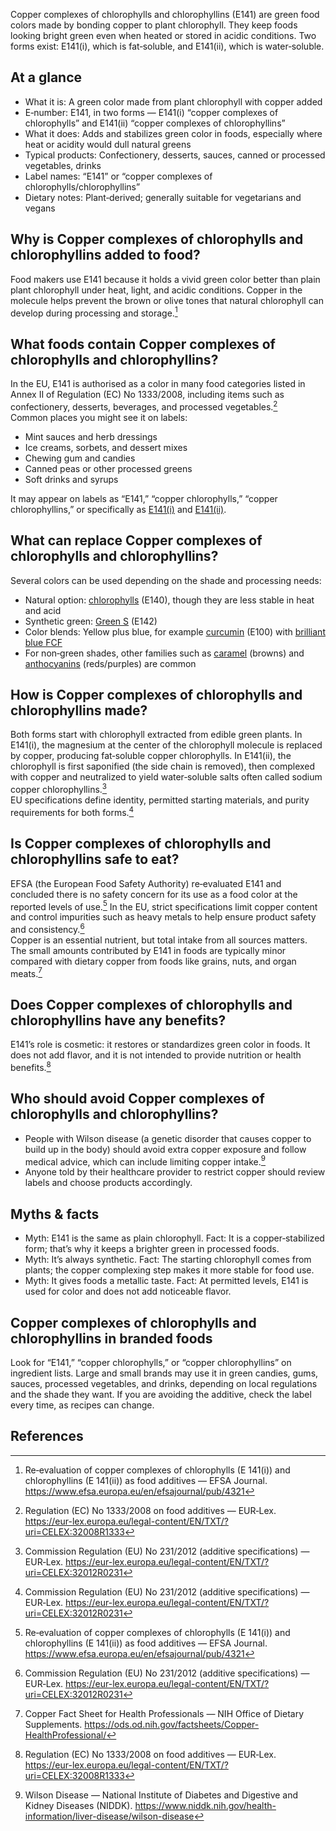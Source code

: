 Copper complexes of chlorophylls and chlorophyllins (E141) are green food colors made by bonding copper to plant chlorophyll. They keep foods looking bright green even when heated or stored in acidic conditions. Two forms exist: E141(i), which is fat‑soluble, and E141(ii), which is water‑soluble.

<!--more-->

## At a glance
- What it is: A green color made from plant chlorophyll with copper added
- E‑number: E141, in two forms — E141(i) “copper complexes of chlorophylls” and E141(ii) “copper complexes of chlorophyllins”
- What it does: Adds and stabilizes green color in foods, especially where heat or acidity would dull natural greens
- Typical products: Confectionery, desserts, sauces, canned or processed vegetables, drinks
- Label names: “E141” or “copper complexes of chlorophylls/chlorophyllins”
- Dietary notes: Plant‑derived; generally suitable for vegetarians and vegans

## Why is Copper complexes of chlorophylls and chlorophyllins added to food?
Food makers use E141 because it holds a vivid green color better than plain plant chlorophyll under heat, light, and acidic conditions. Copper in the molecule helps prevent the brown or olive tones that natural chlorophyll can develop during processing and storage.[^1]

## What foods contain Copper complexes of chlorophylls and chlorophyllins?
In the EU, E141 is authorised as a color in many food categories listed in Annex II of Regulation (EC) No 1333/2008, including items such as confectionery, desserts, beverages, and processed vegetables.[^2]  
Common places you might see it on labels:
- Mint sauces and herb dressings
- Ice creams, sorbets, and dessert mixes
- Chewing gum and candies
- Canned peas or other processed greens
- Soft drinks and syrups

It may appear on labels as “E141,” “copper chlorophylls,” “copper chlorophyllins,” or specifically as [E141(i)](/e141i-copper-complexes-of-chlorophylls) and [E141(ii)](/e141ii-copper-complexes-of-chlorophyllins).

## What can replace Copper complexes of chlorophylls and chlorophyllins?
Several colors can be used depending on the shade and processing needs:
- Natural option: [chlorophylls](/e140-chlorophylls-and-chlorophyllins) (E140), though they are less stable in heat and acid
- Synthetic green: [Green S](/e142-green-s) (E142)
- Color blends: Yellow plus blue, for example [curcumin](/e100-curcumin) (E100) with [brilliant blue FCF](/e133-brilliant-blue-fcf)
- For non‑green shades, other families such as [caramel](/e150-caramel) (browns) and [anthocyanins](/e163-anthocyanins) (reds/purples) are common

## How is Copper complexes of chlorophylls and chlorophyllins made?
Both forms start with chlorophyll extracted from edible green plants. In E141(i), the magnesium at the center of the chlorophyll molecule is replaced by copper, producing fat‑soluble copper chlorophylls. In E141(ii), the chlorophyll is first saponified (the side chain is removed), then complexed with copper and neutralized to yield water‑soluble salts often called sodium copper chlorophyllins.[^3]  
EU specifications define identity, permitted starting materials, and purity requirements for both forms.[^3]

## Is Copper complexes of chlorophylls and chlorophyllins safe to eat?
EFSA (the European Food Safety Authority) re‑evaluated E141 and concluded there is no safety concern for its use as a food color at the reported levels of use.[^1] In the EU, strict specifications limit copper content and control impurities such as heavy metals to help ensure product safety and consistency.[^3]  
Copper is an essential nutrient, but total intake from all sources matters. The small amounts contributed by E141 in foods are typically minor compared with dietary copper from foods like grains, nuts, and organ meats.[^4]

## Does Copper complexes of chlorophylls and chlorophyllins have any benefits?
E141’s role is cosmetic: it restores or standardizes green color in foods. It does not add flavor, and it is not intended to provide nutrition or health benefits.[^2]

## Who should avoid Copper complexes of chlorophylls and chlorophyllins?
- People with Wilson disease (a genetic disorder that causes copper to build up in the body) should avoid extra copper exposure and follow medical advice, which can include limiting copper intake.[^5]
- Anyone told by their healthcare provider to restrict copper should review labels and choose products accordingly.

## Myths & facts
- Myth: E141 is the same as plain chlorophyll. Fact: It is a copper‑stabilized form; that’s why it keeps a brighter green in processed foods.
- Myth: It’s always synthetic. Fact: The starting chlorophyll comes from plants; the copper complexing step makes it more stable for food use.
- Myth: It gives foods a metallic taste. Fact: At permitted levels, E141 is used for color and does not add noticeable flavor.

## Copper complexes of chlorophylls and chlorophyllins in branded foods
Look for “E141,” “copper chlorophylls,” or “copper chlorophyllins” on ingredient lists. Large and small brands may use it in green candies, gums, sauces, processed vegetables, and drinks, depending on local regulations and the shade they want. If you are avoiding the additive, check the label every time, as recipes can change.

## References
[^1]: Re‑evaluation of copper complexes of chlorophylls (E 141(i)) and chlorophyllins (E 141(ii)) as food additives — EFSA Journal. https://www.efsa.europa.eu/en/efsajournal/pub/4321
[^2]: Regulation (EC) No 1333/2008 on food additives — EUR‑Lex. https://eur-lex.europa.eu/legal-content/EN/TXT/?uri=CELEX:32008R1333
[^3]: Commission Regulation (EU) No 231/2012 (additive specifications) — EUR‑Lex. https://eur-lex.europa.eu/legal-content/EN/TXT/?uri=CELEX:32012R0231
[^4]: Copper Fact Sheet for Health Professionals — NIH Office of Dietary Supplements. https://ods.od.nih.gov/factsheets/Copper-HealthProfessional/
[^5]: Wilson Disease — National Institute of Diabetes and Digestive and Kidney Diseases (NIDDK). https://www.niddk.nih.gov/health-information/liver-disease/wilson-disease
